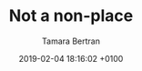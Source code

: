 ---
layout: post
author: "Tamara Bertran"
date:   2019-02-04 18:16:02 +0100
title:  "Not a non-place"
text: "Just as a place is characterized by identity, relation, and history, a space that has no identity, that is neither relational nor historic, can be defined as a non-place.“ (Marc Augé, 1992). Looking at Augé‘s definition one might assume that Ebertplatz is a non-place. It seems all the more important to give this space an identity in order to turn the „non-place“ into a ’place‘. One form of identity is the visualization of the invisible. What would happen if the existing monumental architecture suddenly became transparent and lucent? What if it were to literally shine through, exposing everything previously hidden and private?  A flight at eye level would then give you the eerie impression of being able to look through concrete walls and find all the hidden things behind. The static structures would be transformed into dynamic structures of spatial and social relationships. If we now scan all our urban „non-places“,connecting them visually, would we then feel safer in these places as well? Or would our insecurity grow as a result of total visualization?
"
imgMin: 
  - "https://raw.githubusercontent.com/Ebertplatz/images/master/22-12-2018-post-4/miniaturen/001.jpg"
  - "https://raw.githubusercontent.com/Ebertplatz/images/master/22-12-2018-post-4/miniaturen/002.jpg"
  - "https://raw.githubusercontent.com/Ebertplatz/images/master/22-12-2018-post-4/miniaturen/003.jpg"
  - "https://raw.githubusercontent.com/Ebertplatz/images/master/22-12-2018-post-4/miniaturen/004.jpg"
  - "https://raw.githubusercontent.com/Ebertplatz/images/master/22-12-2018-post-4/miniaturen/005.jpg"
  - "https://raw.githubusercontent.com/Ebertplatz/images/master/22-12-2018-post-4/miniaturen/006.jpg"
  - "https://raw.githubusercontent.com/Ebertplatz/images/master/22-12-2018-post-4/miniaturen/007.jpg"
  - "https://raw.githubusercontent.com/Ebertplatz/images/master/22-12-2018-post-4/miniaturen/008.jpg"
  - "https://raw.githubusercontent.com/Ebertplatz/images/master/22-12-2018-post-4/miniaturen/009.jpg"

imgOrig: 
  - "https://raw.githubusercontent.com/Ebertplatz/images/master/22-12-2018-post-4/originale/001.jpg"
  - "https://raw.githubusercontent.com/Ebertplatz/images/master/22-12-2018-post-4/originale/002.jpg"
  - "https://raw.githubusercontent.com/Ebertplatz/images/master/22-12-2018-post-4/originale/004.jpg"
  - "https://raw.githubusercontent.com/Ebertplatz/images/master/22-12-2018-post-4/originale/004.jpg"
  - "https://raw.githubusercontent.com/Ebertplatz/images/master/22-12-2018-post-4/originale/005.jpg"
  - "https://raw.githubusercontent.com/Ebertplatz/images/master/22-12-2018-post-4/originale/006.jpg"
  - "https://raw.githubusercontent.com/Ebertplatz/images/master/22-12-2018-post-4/originale/007.jpg"
  - "https://raw.githubusercontent.com/Ebertplatz/images/master/22-12-2018-post-4/originale/008.jpg"
  - "https://raw.githubusercontent.com/Ebertplatz/images/master/22-12-2018-post-4/originale/009.jpg"
  - "https://raw.githubusercontent.com/Ebertplatz/images/master/22-12-2018-post-4/originale/010.jpg"
  - "https://raw.githubusercontent.com/Ebertplatz/images/master/22-12-2018-post-4/originale/011.jpg"
---